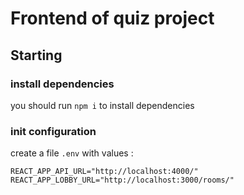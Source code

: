 # Frontend of quiz project

## Starting

### install dependencies

you should run `npm i` to install dependencies

### init configuration


create a file `.env` with values :
```
REACT_APP_API_URL="http://localhost:4000/"
REACT_APP_LOBBY_URL="http://localhost:3000/rooms/"
```